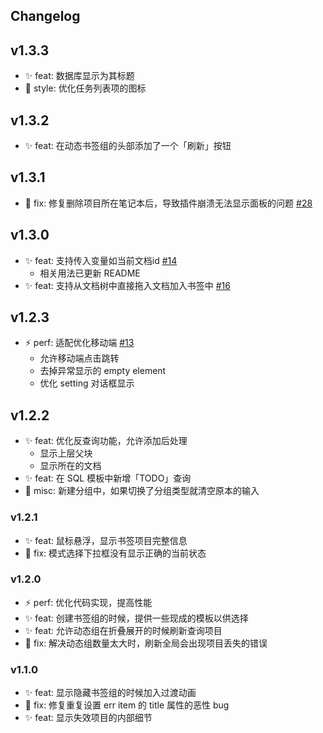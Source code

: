 ## Changelog

## v1.3.3

- ✨ feat: 数据库显示为其标题
- 🎨 style: 优化任务列表项的图标


## v1.3.2

- ✨ feat: 在动态书签组的头部添加了一个「刷新」按钮

## v1.3.1

- 🐛 fix: 修复删除项目所在笔记本后，导致插件崩溃无法显示面板的问题 [#28](https://github.com/frostime/sy-bookmark-plus/issues/28)

## v1.3.0

- ✨ feat: 支持传入变量如当前文档id  [#14](https://github.com/frostime/sy-bookmark-plus/issues/14)
  - 相关用法已更新 README
- ✨ feat: 支持从文档树中直接拖入文档加入书签中 [#16](https://github.com/frostime/sy-bookmark-plus/issues/16)

## v1.2.3

- ⚡ perf: 适配优化移动端 [#13](https://github.com/frostime/sy-bookmark-plus/issues/13)
  - 允许移动端点击跳转
  - 去掉异常显示的 empty element
  - 优化 setting 对话框显示

## v1.2.2

- ✨ feat: 优化反查询功能，允许添加后处理
  - 显示上层父块
  - 显示所在的文档
- ✨ feat: 在 SQL 模板中新增「TODO」查询
- 🎨 misc: 新建分组中，如果切换了分组类型就清空原本的输入

### v1.2.1

- ✨ feat: 鼠标悬浮，显示书签项目完整信息
- 🐛 fix: 模式选择下拉框没有显示正确的当前状态

### v1.2.0

- ⚡ perf: 优化代码实现，提高性能
- ✨ feat: 创建书签组的时候，提供一些现成的模板以供选择
- ✨ feat: 允许动态组在折叠展开的时候刷新查询项目
- 🐛 fix: 解决动态组数量太大时，刷新全局会出现项目丢失的错误

### v1.1.0

- ✨ feat: 显示隐藏书签组的时候加入过渡动画
- 🐛 fix: 修复重复设置 err item 的 title 属性的恶性 bug
- ✨ feat: 显示失效项目的内部细节
